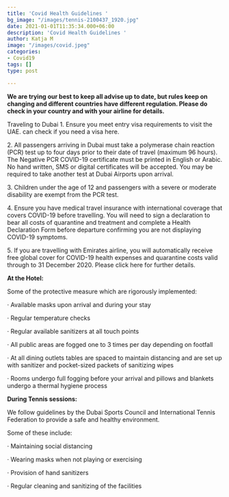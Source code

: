 ```yaml
---
title: 'Covid Health Guidelines '
bg_image: "/images/tennis-2100437_1920.jpg"
date: 2021-01-01T11:35:34.000+06:00
description: 'Covid Health Guidelines '
author: Katja M
image: "/images/covid.jpeg"
categories:
- Covid19
tags: []
type: post

---
```

**We are trying our best to keep all advise up to date, but rules keep on changing and different countries have different regulation. Please do check in your country and with your airline for details.**

Traveling to Dubai 1. Ensure you meet entry visa requirements to visit the UAE. can check if you need a visa here.

2\. All passengers arriving in Dubai must take a polymerase chain reaction (PCR) test up to four days prior to their date of travel (maximum 96 hours). The Negative PCR COVID-19 certificate must be printed in English or Arabic. No hand written, SMS or digital certificates will be accepted. You may be required to take another test at Dubai Airports upon arrival.

3\. Children under the age of 12 and passengers with a severe or moderate disability are exempt from the PCR test.

4\. Ensure you have medical travel insurance with international coverage that covers COVID-19 before travelling. You will need to sign a declaration to bear all costs of quarantine and treatment and complete a Health Declaration Form before departure confirming you are not displaying COVID-19 symptoms.

5\. If you are travelling with Emirates airline, you will automatically receive free global cover for COVID-19 health expenses and quarantine costs valid through to 31 December 2020. Please click here for further details.

**At the Hotel:**

Some of the protective measure which are rigorously implemented:

· Available masks upon arrival and during your stay

· Regular temperature checks

· Regular available sanitizers at all touch points

· All public areas are fogged one to 3 times per day depending on footfall

· At all dining outlets tables are spaced to maintain distancing and are set up with sanitizer and pocket-sized packets of sanitizing wipes

· Rooms undergo full fogging before your arrival and pillows and blankets undergo a thermal hygiene process

**During Tennis sessions:**

We follow guidelines by the Dubai Sports Council and International Tennis Federation to provide a safe and healthy environment.

Some of these include:

· Maintaining social distancing

· Wearing masks when not playing or exercising

· Provision of hand sanitizers

· Regular cleaning and sanitizing of the facilities